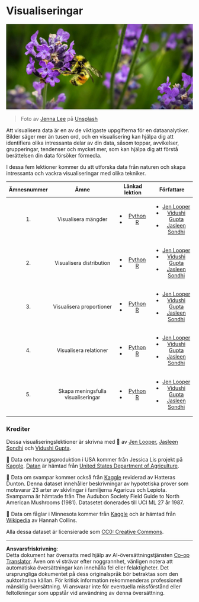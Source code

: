 <!--
CO_OP_TRANSLATOR_METADATA:
{
  "original_hash": "1441550a0d789796b2821e04f7f4cc94",
  "translation_date": "2025-08-26T22:40:35+00:00",
  "source_file": "3-Data-Visualization/README.md",
  "language_code": "sv"
}
-->
# Visualiseringar

![en bi på en lavendelblomma](../../../translated_images/bee.0aa1d91132b12e3a8994b9ca12816d05ce1642010d9b8be37f8d37365ba845cf.sv.jpg)
> Foto av <a href="https://unsplash.com/@jenna2980?utm_source=unsplash&utm_medium=referral&utm_content=creditCopyText">Jenna Lee</a> på <a href="https://unsplash.com/s/photos/bees-in-a-meadow?utm_source=unsplash&utm_medium=referral&utm_content=creditCopyText">Unsplash</a>

Att visualisera data är en av de viktigaste uppgifterna för en dataanalytiker. Bilder säger mer än tusen ord, och en visualisering kan hjälpa dig att identifiera olika intressanta delar av din data, såsom toppar, avvikelser, grupperingar, tendenser och mycket mer, som kan hjälpa dig att förstå berättelsen din data försöker förmedla.

I dessa fem lektioner kommer du att utforska data från naturen och skapa intressanta och vackra visualiseringar med olika tekniker.

| Ämnesnummer | Ämne | Länkad lektion | Författare |
| :-----------: | :--: | :-----------: | :----: |
| 1. | Visualisera mängder | <ul> <li> [Python](09-visualization-quantities/README.md)</li>  <li>[R](../../../3-Data-Visualization/R/09-visualization-quantities) </li> </ul>|<ul> <li> [Jen Looper](https://twitter.com/jenlooper)</li><li> [Vidushi Gupta](https://github.com/Vidushi-Gupta)</li> <li>[Jasleen Sondhi](https://github.com/jasleen101010)</li></ul> |
| 2. | Visualisera distribution | <ul> <li> [Python](10-visualization-distributions/README.md)</li>  <li>[R](../../../3-Data-Visualization/R/10-visualization-distributions) </li> </ul>|<ul> <li> [Jen Looper](https://twitter.com/jenlooper)</li><li> [Vidushi Gupta](https://github.com/Vidushi-Gupta)</li> <li>[Jasleen Sondhi](https://github.com/jasleen101010)</li></ul> |
| 3. | Visualisera proportioner | <ul> <li> [Python](11-visualization-proportions/README.md)</li>  <li>[R](../../../3-Data-Visualization) </li> </ul>|<ul> <li> [Jen Looper](https://twitter.com/jenlooper)</li><li> [Vidushi Gupta](https://github.com/Vidushi-Gupta)</li> <li>[Jasleen Sondhi](https://github.com/jasleen101010)</li></ul> |
| 4. | Visualisera relationer | <ul> <li> [Python](12-visualization-relationships/README.md)</li>  <li>[R](../../../3-Data-Visualization) </li> </ul>|<ul> <li> [Jen Looper](https://twitter.com/jenlooper)</li><li> [Vidushi Gupta](https://github.com/Vidushi-Gupta)</li> <li>[Jasleen Sondhi](https://github.com/jasleen101010)</li></ul> |
| 5. | Skapa meningsfulla visualiseringar | <ul> <li> [Python](13-meaningful-visualizations/README.md)</li>  <li>[R](../../../3-Data-Visualization) </li> </ul>|<ul> <li> [Jen Looper](https://twitter.com/jenlooper)</li><li> [Vidushi Gupta](https://github.com/Vidushi-Gupta)</li> <li>[Jasleen Sondhi](https://github.com/jasleen101010)</li></ul> |

### Krediter

Dessa visualiseringslektioner är skrivna med 🌸 av [Jen Looper](https://twitter.com/jenlooper), [Jasleen Sondhi](https://github.com/jasleen101010) och [Vidushi Gupta](https://github.com/Vidushi-Gupta).

🍯 Data om honungsproduktion i USA kommer från Jessica Lis projekt på [Kaggle](https://www.kaggle.com/jessicali9530/honey-production). [Datan](https://usda.library.cornell.edu/concern/publications/rn301137d) är hämtad från [United States Department of Agriculture](https://www.nass.usda.gov/About_NASS/index.php).

🍄 Data om svampar kommer också från [Kaggle](https://www.kaggle.com/hatterasdunton/mushroom-classification-updated-dataset) reviderad av Hatteras Dunton. Denna dataset innehåller beskrivningar av hypotetiska prover som motsvarar 23 arter av skivlingar i familjerna Agaricus och Lepiota. Svamparna är hämtade från The Audubon Society Field Guide to North American Mushrooms (1981). Datasetet donerades till UCI ML 27 år 1987.

🦆 Data om fåglar i Minnesota kommer från [Kaggle](https://www.kaggle.com/hannahcollins/minnesota-birds) och är hämtad från [Wikipedia](https://en.wikipedia.org/wiki/List_of_birds_of_Minnesota) av Hannah Collins.

Alla dessa dataset är licensierade som [CC0: Creative Commons](https://creativecommons.org/publicdomain/zero/1.0/).

---

**Ansvarsfriskrivning**:  
Detta dokument har översatts med hjälp av AI-översättningstjänsten [Co-op Translator](https://github.com/Azure/co-op-translator). Även om vi strävar efter noggrannhet, vänligen notera att automatiska översättningar kan innehålla fel eller felaktigheter. Det ursprungliga dokumentet på dess originalspråk bör betraktas som den auktoritativa källan. För kritisk information rekommenderas professionell mänsklig översättning. Vi ansvarar inte för eventuella missförstånd eller feltolkningar som uppstår vid användning av denna översättning.